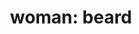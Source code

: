 ---
layout: smileys&emotion
title: "woman: beard"
emoji: woman_beard
permalink: 🧔‍♀️.html
image: assets/img/3moji/woman_beard.png
---